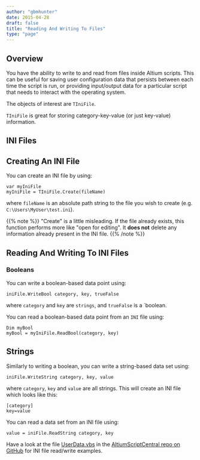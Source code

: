 ```yaml
---
author: "gbmhunter"
date: 2015-04-28
draft: false
title: "Reading And Writing To Files"
type: "page"
---
```


## Overview

You have the ability to write to and read from files inside Altium scripts. This can be useful for saving user configuration data that persists between each time the script is run, or providing input/output data for a particular script that needs to interact with the operating system.

The objects of interest are `TIniFile`.

`TIniFile` is great for storing category-key-value (or just key-value) information.

## INI Files

## Creating An INI File

You can create an INI file by using:

```
var myIniFile
myIniFile = TIniFile.Create(fileName)
```

where `fileName` is an absolute path string to the file you wish to create (e.g. `C:\Users\MyUser\test.ini`).

{{% note %}}
"Create" is a little misleading. If the file already exists, this function performs more like "open for editing". It **does not** delete any information already present in the INI file.
{{% /note %}}

## Reading And Writing To INI Files

### Booleans

You can write a boolean-based data point using:

```
iniFile.WriteBool category, key, trueFalse
```

where `category` and `key` are `strings`, and `trueFalse` is a `boolean.

You can read a boolean-based data point from an `INI` file using:

```
Dim myBool
myBool = myIniFile.ReadBool(category, key)
```

## Strings

Similarly to writing a boolean, you can write a string-based data set using:

```
iniFile.WriteString category, key, value
```

where `category`, `key` and `value` are all strings. This will create an INI file which looks like this: 

```
[category]
key=value
```

You can read a data set from an INI file using:
    
```
value = iniFile.ReadString category, key
```

Have a look at the file [UserData.vbs](https://github.com/gbmhunter/AltiumScriptCentral/blob/master/src/UserData/UserData.vbs) in the [AltiumScriptCentral repo on GitHub](https://github.com/gbmhunter/AltiumScriptCentral) for INI file read/write examples.
